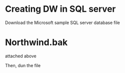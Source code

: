 # Creating DW in SQL server

Download the Microsoft sample SQL server database file
# Northwind.bak
attached above

Then, dun the file 

